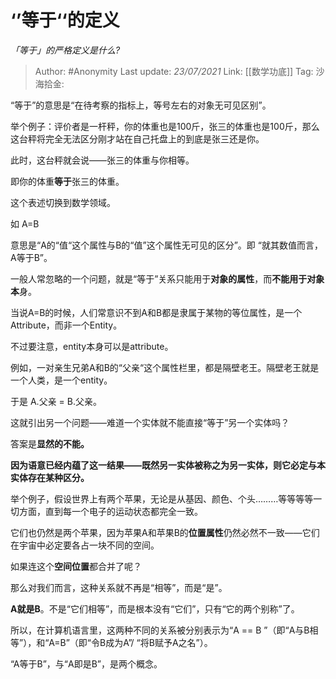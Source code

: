 # ‘’等于‘‘的定义
*「等于」的严格定义是什么?*

> Author: #Anonymity
> Last update: *23/07/2021*
> Link: [[数学功底]]
> Tag:
> 沙海拾金:

“等于”的意思是“在待考察的指标上，等号左右的对象无可见区别”。

举个例子：评价者是一杆秤，你的体重也是100斤，张三的体重也是100斤，那么这台秤将完全无法区分刚才站在自己托盘上的到底是张三还是你。

此时，这台秤就会说——张三的体重与你相等。

即你的体重**等于**张三的体重。

这个表述切换到数学领域。

如 A=B

意思是“A的“值“这个属性与B的“值”这个属性无可见的区分”。即 “就其数值而言，A等于B”。

一般人常忽略的一个问题，就是“等于”关系只能用于**对象的属性**，而**不能用于对象本**身。

当说A=B的时候，人们常意识不到A和B都是隶属于某物的等位属性，是一个Attribute，而非一个Entity。

不过要注意，entity本身可以是attribute。

例如，一对亲生兄弟A和B的“父亲“这个属性栏里，都是隔壁老王。隔壁老王就是一个人类，是一个entity。

于是 A.父亲 = B.父亲。

这就引出另一个问题——难道一个实体就不能直接“等于”另一个实体吗？

答案是**显然的不能。**

**因为语意已经内蕴了这一结果——既然另一实体被称之为另一实体，则它必定与本实体存在某种区分。**

举个例子，假设世界上有两个苹果，无论是从基因、颜色、个头………等等等等一切方面，直到每一个电子的运动状态都完全一致。

它们也仍然是两个苹果，因为苹果A和苹果B的**位置属性**仍然必然不一致——它们在宇宙中必定要各占一块不同的空间。

如果连这个**空间位置**都合并了呢？

那么对我们而言，这种关系就不再是“相等”，而是“是”。

**A就是B**。不是“它们相等”，而是根本没有“它们”，只有“它的两个别称”了。

所以，在计算机语言里，这两种不同的关系被分别表示为“A == B ”（即“A与B相等”），和“A=B”（即“令B成为A”/ “将B赋予A之名”）。

“A等于B”，与“A即是B”，是两个概念。
